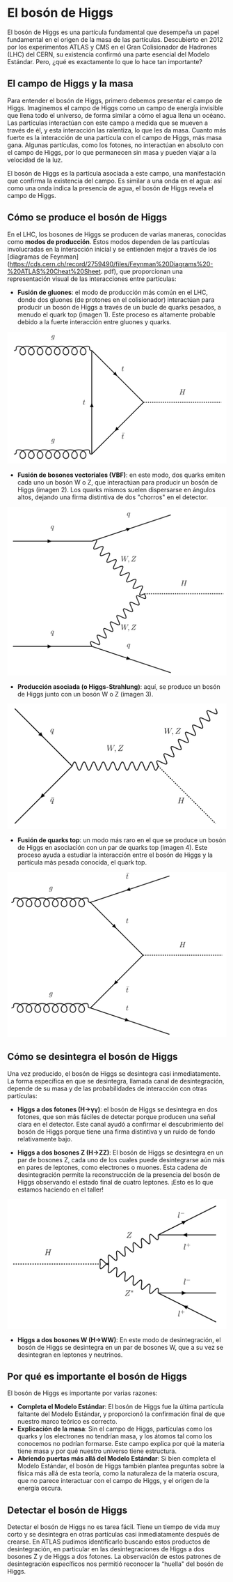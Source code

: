 # El bosón de Higgs
El bosón de Higgs es una partícula fundamental que desempeña un papel fundamental en el origen de la masa de las partículas. Descubierto en 2012 por los experimentos ATLAS y CMS en el Gran Colisionador de Hadrones (LHC) del CERN, su existencia confirmó una parte esencial del Modelo Estándar. Pero, ¿qué es exactamente lo que lo hace tan importante?

## El campo de Higgs y la masa
Para entender el bosón de Higgs, primero debemos presentar el campo de Higgs. Imaginemos el campo de Higgs como un campo de energía invisible que llena todo el universo, de forma similar a cómo el agua llena un océano. Las partículas interactúan con este campo a medida que se mueven a través de él, y esta interacción las ralentiza, lo que les da masa. Cuanto más fuerte es la interacción de una partícula con el campo de Higgs, más masa gana. Algunas partículas, como los fotones, no interactúan en absoluto con el campo de Higgs, por lo que permanecen sin masa y pueden viajar a la velocidad de la luz.

El bosón de Higgs es la partícula asociada a este campo, una manifestación que confirma la existencia del campo. Es similar a una onda en el agua: así como una onda indica la presencia de agua, el bosón de Higgs revela el campo de Higgs.

## Cómo se produce el bosón de Higgs
En el LHC, los bosones de Higgs se producen de varias maneras, conocidas como **modos de producción**. Estos modos dependen de las partículas involucradas en la interacción inicial y se entienden mejor a través de los [diagramas de Feynman](https://cds.cern.ch/record/2759490/files/Feynman%20Diagrams%20-%20ATLAS%20Cheat%20Sheet. pdf), que proporcionan una representación visual de las interacciones entre partículas:

- **Fusión de gluones**: el modo de producción más común en el LHC, donde dos gluones (de protones en el colisionador) interactúan para producir un bosón de Higgs a través de un bucle de quarks pesados, a menudo el quark top (imagen 1). Este proceso es altamente probable debido a la fuerte interacción entre gluones y quarks.

![Imagen 1: Producción del bosón de Higgs a partir de la fusión de gluones.](images/ggH.png)

- **Fusión de bosones vectoriales (VBF)**: en este modo, dos quarks emiten cada uno un bosón W o Z, que interactúan para producir un bosón de Higgs (imagen 2). Los quarks mismos suelen dispersarse en ángulos altos, dejando una firma distintiva de dos "chorros" en el detector.

![Imagen 2: Producción del bosón de Higgs a partir de la fusión de bosones vectoriales.](images/VBFH.png)

- **Producción asociada (o Higgs-Strahlung)**: aquí, se produce un bosón de Higgs junto con un bosón W o Z (imagen 3).

![Imagen 3: Producción del bosón de Higgs a partir de la producción asociada.](images/WH.png)

- **Fusión de quarks top**: un modo más raro en el que se produce un bosón de Higgs en asociación con un par de quarks top (imagen 4). Este proceso ayuda a estudiar la interacción entre el bosón de Higgs y la partícula más pesada conocida, el quark top.

![Imagen 4: Producción del bosón de Higgs a partir de la fusión de quarks top.](images/ttbarfusion.png)

## Cómo se desintegra el bosón de Higgs 

Una vez producido, el bosón de Higgs se desintegra casi inmediatamente. La forma específica en que se desintegra, llamada canal de desintegración, depende de su masa y de las probabilidades de interacción con otras partículas:

- **Higgs a dos fotones (H→γγ)**: el bosón de Higgs se desintegra en dos fotones, que son más fáciles de detectar porque producen una señal clara en el detector. Este canal ayudó a confirmar el descubrimiento del bosón de Higgs porque tiene una firma distintiva y un ruido de fondo relativamente bajo.

- **Higgs a dos bosones Z (H→ZZ)**: El bosón de Higgs se desintegra en un par de bosones Z, cada uno de los cuales puede desintegrarse aún más en pares de leptones, como electrones o muones. Esta cadena de desintegración permite la reconstrucción de la presencia del bosón de Higgs observando el estado final de cuatro leptones. ¡Esto es lo que estamos haciendo en el taller!

![Imagen 5: Decaimiento del bosón de Higgs en dos bosones Z.](images/HZZ_feynman.png)

- **Higgs a dos bosones W (H→WW)**: En este modo de desintegración, el bosón de Higgs se desintegra en un par de bosones W, que a su vez se desintegran en leptones y neutrinos.


## Por qué es importante el bosón de Higgs
El bosón de Higgs es importante por varias razones:
- **Completa el Modelo Estándar**: El bosón de Higgs fue la última partícula faltante del Modelo Estándar, y proporcionó la confirmación final de que nuestro marco teórico es correcto.
- **Explicación de la masa**: Sin el campo de Higgs, partículas como los quarks y los electrones no tendrían masa, y los átomos tal como los conocemos no podrían formarse. Este campo explica por qué la materia tiene masa y por qué nuestro universo tiene estructura.
- **Abriendo puertas más allá del Modelo Estándar**: Si bien completa el Modelo Estándar, el bosón de Higgs también plantea preguntas sobre la física más allá de esta teoría, como la naturaleza de la materia oscura, que no parece interactuar con el campo de Higgs, y el origen de la energía oscura.

## Detectar el bosón de Higgs
Detectar el bosón de Higgs no es tarea fácil. Tiene un tiempo de vida muy corto y se desintegra en otras partículas casi inmediatamente después de crearse. En ATLAS pudimos identificarlo buscando estos productos de desintegración, en particular en las desintegraciones de Higgs a dos bosones Z y de Higgs a dos fotones. La observación de estos patrones de desintegración específicos nos permitió reconocer la “huella" del bosón de Higgs.